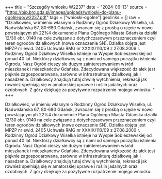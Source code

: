 +++
title = "Szczegóły wniosku W2237"
date = "2024-06-13"
source = "https://bip.brg.gda.pl/images/uploads/wnioski-do-planu-ogolnego/w2237.pdf"
tags = ["wnioski-ogolne"]
geolinks = []
raw = "Działkowiec, w imieniu własnym o Rodzinny Ogród Działkowy Wisełka, ul. Nadwiślańska 67, 80-680 Gdańsk, zwracam się z prośbą o ujęcie w nowo powstającym ph 22%4 dokumencie Planu Ogólnego Miasta Gdańska działki 12/30 obr. 0140 na cele związane z dotychczasowym przeznaczeniem czyli teren ogrodów działkowych (nowe oznaczenie SN). Działka objęta jest MPZP nr ewid. 2405 Uchwała RMG nr XXXIX/110/09 z 27.08.2009 r. Rodzinny Ogród Działkowy Wisełka istnieje na Wyspie Sobieszewskiej od ponad 40 lat. Niektórzy działkowcy są z nami od samego początku istnienia Ogrodu. Nasz Ogród cieszy sie dużym zainteresowaniem wśród mieszkanek i mieszkańców Gdańska. Zdecydowana większość działek jest pięknie zagospodarowana, zarówno w infrastrukturę działkową jak i nasadzenia. Działkowcy znajdują tutaj chwilę wytchnienia, rekreacji jak również spełniają się w amatorskiej uprawie i roślin jadalnych oraz ozdobnych. Z góry dziękuję za pozytywne rozpatrzenie mojego wniosku. "
+++

Działkowiec, w imieniu własnym o Rodzinny Ogród Działkowy Wisełka, ul.
Nadwiślańska 67, 80-680 Gdańsk, zwracam się z prośbą o ujęcie w nowo powstającym
ph 22%4
dokumencie Planu Ogólnego Miasta Gdańska działki 12/30 obr. 0140 na cele związane z
dotychczasowym przeznaczeniem czyli teren ogrodów działkowych (nowe oznaczenie SN).
Działka objęta jest MPZP nr ewid. 2405 Uchwała RMG nr XXXIX/110/09 z 27.08.2009 r. Rodzinny
Ogród Działkowy Wisełka istnieje na Wyspie Sobieszewskiej od ponad 40 lat. Niektórzy
działkowcy są z nami od samego początku istnienia Ogrodu. Nasz Ogród cieszy sie dużym
zainteresowaniem wśród mieszkanek i mieszkańców Gdańska. Zdecydowana większość działek
jest pięknie zagospodarowana, zarówno w infrastrukturę działkową jak i nasadzenia. Działkowcy
znajdują tutaj chwilę wytchnienia, rekreacji jak również spełniają się w amatorskiej uprawie
i roślin jadalnych oraz ozdobnych. Z góry dziękuję za pozytywne rozpatrzenie mojego wniosku.



